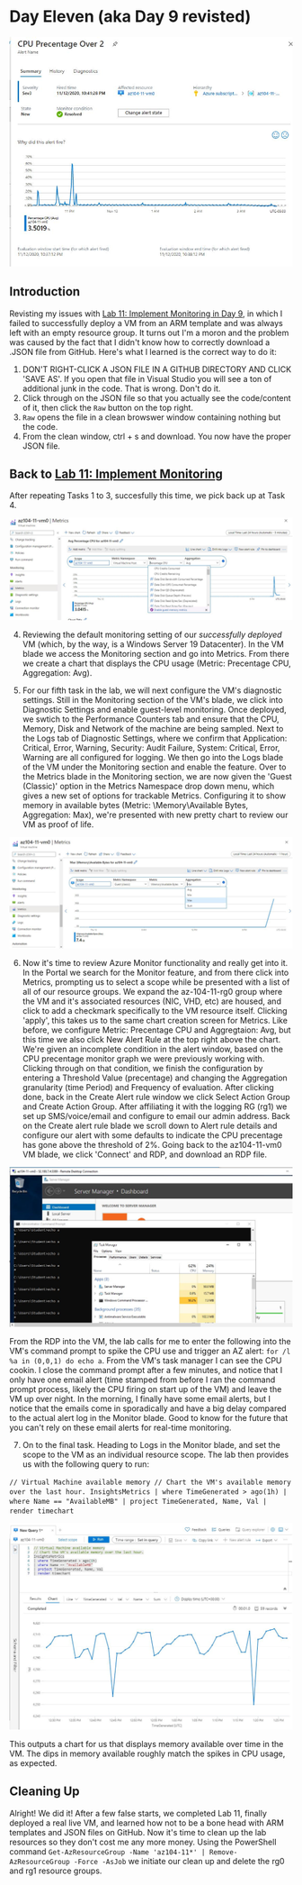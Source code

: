 # Day Eleven (aka Day 9 revisted) 

![Lab 11 redux](https://github.com/zperk028/100DaysofCloud/blob/main/Journey/011/lab11d.JPG)

## Introduction

Revisting my issues with [Lab 11: Implement Monitoring in Day 9](https://github.com/zperk028/100DaysofCloud/blob/main/Journey/009/Readme.md), in which I failed to successfully deploy a VM from an ARM template and was always left with an empty resource group.  It turns out I'm a moron and the problem was caused by the fact that I didn't know how to correctly download a .JSON file from GitHub. Here's what I learned is the correct way to do it:
1. DON'T RIGHT-CLICK A JSON FILE IN A GITHUB DIRECTORY AND CLICK 'SAVE AS'. If you open that file in Visual Studio you will see a ton of additional junk in the code. That is wrong. Don't do it. 
2. Click through on the JSON file so that you actually see the code/content of it, then click the `Raw` button on the top right. 
3. `Raw` opens the file in a clean browswer window containing nothing but the code. 
4. From the clean window, ctrl + s and download. You now have the proper JSON file.

## Back to [Lab 11: Implement Monitoring](https://github.com/MicrosoftLearning/AZ-104-MicrosoftAzureAdministrator/blob/master/Instructions/Labs/LAB_11-Implement_Monitoring.md) 
After repeating Tasks 1 to 3, succesfully this time, we pick back up at Task 4. 

![It Lives!](https://github.com/zperk028/100DaysofCloud/blob/main/Journey/011/lab11.JPG) 

4. Reviewing the default monitoring setting of our *successfully deployed* VM (which, by the way, is a Windows Server 19 Datacenter). In the VM blade we access the Monitoring section and go into Metrics. From there we create a chart that displays the CPU usage (Metric: Precentage CPU, Aggregation: Avg). 

5. For our fifth task in the lab, we will next configure the VM's diagnostic settings. Still in the Monitoring section of the VM's blade, we click into Diagnostic Settings and enable guest-level monitoring. Once deployed, we swtich to the Performance Counters tab and ensure that the CPU, Memory, Disk and Network of the machine are being sampled. Next to the Logs tab of Diagnostic Settings, where we confirm that Application: Critical, Error, Warning, Security: Audit Failure, System: Critical, Error, Warning are all configured for logging. We then go into the Logs blade of the VM under the Monitoring section and enable the feature. Over to the Metrics blade in the Monitoring section, we are now given the 'Guest (Classic)' option in the Metrics Namespace drop down menu, which gives a new set of options for trackable Metrics. Configuring it to show memory in available bytes (Metric: \Memory\Available Bytes, Aggregation: Max), we're presented with new pretty chart to review our VM as proof of life.

![Still alive](https://github.com/zperk028/100DaysofCloud/blob/main/Journey/011/lab11a.JPG)

6. Now it's time to review Azure Monitor functionality and really get into it. In the Portal we search for the Monitor feature, and from there click into Metrics, prompting us to select a scope while be presented with a list of all of our resource groups. We expand the az-104-11-rg0 group where the VM and it's associated resources (NIC, VHD, etc) are housed, and click to add a checkmark specifically to the VM resource itself. Clicking 'apply', this takes us to the same chart creation screen for Metrics. Like before, we configure Metric: Precentage CPU and Aggregtaion: Avg, but this time we also click New Alert Rule at the top right above the chart. We're given an incomplete condition in the alert window, based on the CPU precentage monitor graph we were previously working with. Clicking through on that condition, we finish the configuration by entering a Threshold Value (precentage) and changing the Aggregation granularity (time Period) and Frequency of evaluation. After clicking done, back in the Create Alert rule window we click Select Action Group and Create Action Group. After affiliating it with the logging RG (rg1) we set up SMS/voice/email and configure to email our admin address. Back on the Create alert rule blade we scroll down to Alert rule details and configure our alert with some defaults to indicate the CPU precentage has gone above the threshold of 2%. Going back to the az104-11-vm0 VM blade, we click 'Connect' and RDP, and download an RDP file. 

![Remote inside the VM](https://github.com/zperk028/100DaysofCloud/blob/main/Journey/011/lab11c.JPG)

From the RDP into the VM, the lab calls for me to enter the following into the VM's command prompt to spike the CPU use and trigger an AZ alert: `for /l %a in (0,0,1) do echo a`.  From the VM's task manager I can see the CPU cookin.  I close the command prompt after a few minutes, and notice that I only have one email alert (time stamped from before I ran the command prompt process, likely the CPU firing on start up of the VM) and leave the VM up over night.  In the morning, I finally have some email alerts, but I notice that the emails come in sporadically and have a big delay compared to the actual alert log in the Monitor blade. Good to know for the future that you can't rely on these email alerts for real-time monitoring. 

7. On to the final task. Heading to Logs in the Monitor blade, and set the scope to the VM as an individual resource scope. The lab then provides us with the following query to run: 

`// Virtual Machine available memory
// Chart the VM's available memory over the last hour.
InsightsMetrics
| where TimeGenerated > ago(1h)
| where Name == "AvailableMB"
| project TimeGenerated, Name, Val
| render timechart`

![Memory available query](https://github.com/zperk028/100DaysofCloud/blob/main/Journey/011/lab11e.JPG)

This outputs a chart for us that displays memory available over time in the VM. The dips in memory available roughly match the spikes in CPU usage, as expected. 

## Cleaning Up
Alright! We did it! After a few false starts, we completed Lab 11, finally deployed a real live VM, and learned how not to be a bone head with ARM templates and JSON files on GitHub. Now it's time to clean up the lab resources so they don't cost me any more money. Using the PowerShell command `Get-AzResourceGroup -Name 'az104-11*' | Remove-AzResourceGroup -Force -AsJob` we initiate our clean up and delete the rg0 and rg1 resource groups.
